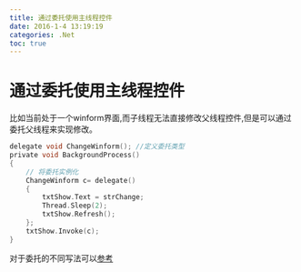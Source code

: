 ```yaml
---
title: 通过委托使用主线程控件
date: 2016-1-4 13:19:19
categories: .Net
toc: true
---
```


# 通过委托使用主线程控件

比如当前处于一个winform界面,而子线程无法直接修改父线程控件,但是可以通过委托父线程来实现修改。
``` c
delegate void ChangeWinform(); //定义委托类型
private void BackgroundProcess() 
{
    // 将委托实例化
    ChangeWinform c= delegate() 
    {
        txtShow.Text = strChange;
        Thread.Sleep(2);
        txtShow.Refresh(); 
    };
    txtShow.Invoke(c);
}
```
对于委托的不同写法可以[参考](http://www.cnblogs.com/Blackieboy/articles/2203346.html)

